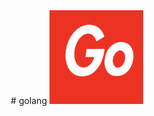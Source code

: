 <div align="center">
# golang
<img src="supreme-go.png" alt="go-supreme" height="150" width="150" height="undefined">
</div>  
  

